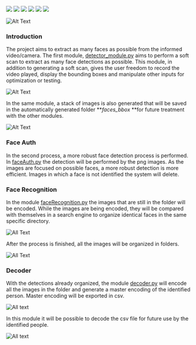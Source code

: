 ![](https://img.shields.io/github/stars/pandao/editor.md.svg) ![](https://img.shields.io/github/forks/pandao/editor.md.svg) ![](https://img.shields.io/github/tag/pandao/editor.md.svg) ![](https://img.shields.io/github/release/pandao/editor.md.svg) ![](https://img.shields.io/github/issues/pandao/editor.md.svg) ![](https://img.shields.io/bower/v/editor.md.svg)

![Alt Text](https://github.com/RP11-AI/face-search-by-recognition/blob/main/readme-data/RP11_AI.png?raw=true)

### Introduction
The project aims to extract as many faces as possible from the informed video/camera. The first module, [detector_module.py](https://github.com/RP11-AI/face-search-by-recognition/blob/main/py/detector_module.py) aims to perform a soft scan to extract as many face detections as possible. This module, in addition to generating a soft scan, gives the user freedom to record the video played, display the bounding boxes and manipulate other inputs for optimization or testing.

![Alt Text](https://github.com/RP11-AI/face-search-by-recognition/blob/main/readme-data/output_video.gif?raw=true)

In the same module, a stack of images is also generated that will be saved in the automatically generated folder ***faces_bbox* **for future treatment with the other modules.

![Alt Text](https://github.com/RP11-AI/face-search-by-recognition/blob/main/readme-data/output_grid_video.gif?raw=true)

### Face Auth
In the second process, a more robust face detection process is performed. In [faceAuth.py](https://github.com/RP11-AI/face-search-by-recognition/blob/main/py/faceAuth.py) the detection will be performed by the png images. As the images are focused on possible faces, a more robust detection is more efficient. Images in which a face is not identified the system will delete.

### Face Recognition
In the module [faceRecognition.py](https://github.com/RP11-AI/face-search-by-recognition/blob/main/py/faceRecognition.py) the images that are still in the folder will be encoded. While the images are being encoded, they will be compared with themselves in a search engine to organize identical faces in the same specific directory.

![All Text](https://github.com/RP11-AI/face-search-by-recognition/blob/main/readme-data/2022-07-19%20120423.png?raw=true)

After the process is finished, all the images will be organized in folders.

![All Text](https://github.com/RP11-AI/face-search-by-recognition/blob/main/readme-data/2022-07-19%20120214.png?raw=true)

### Decoder
With the detections already organized, the module [decoder.py](https://github.com/RP11-AI/face-search-by-recognition/blob/main/py/decoder.py) will encode all the images in the folder and generate a master encoding of the identified person. Master encoding will be exported in csv.

![All text](https://github.com/RP11-AI/face-search-by-recognition/blob/main/readme-data/2022-07-19%20120319.png?raw=true)

In this module it will be possible to decode the csv file for future use by the identified people.

![All text](https://github.com/RP11-AI/face-search-by-recognition/blob/main/readme-data/2022-07-19%20120503.png?raw=true)
